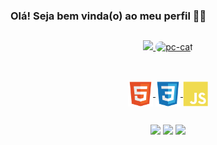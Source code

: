 ### Olá! Seja bem vinda(o) ao meu perfil 🌈✨

##

<div align="center">  
  <a href="https://github.com/yarapontes">
  <img height="220em" src="https://github-readme-stats.vercel.app/api?username=yarapontes&show_icons=true&theme=jolly&include_all_commits=true&count_private=false"/>
  <img alt="pc-cat" height="200" style="border-radius:50px;" src="https://user-images.githubusercontent.com/71138909/148093965-2e09fc4c-3caa-49d5-b58d-c302402955cd.png">
</div>

  ##
  
<div style="display: inline_block" align="center"><br>
  <img align="center" alt="Yara-HTML" height="40" width="40" src="https://raw.githubusercontent.com/devicons/devicon/master/icons/html5/html5-original.svg">
  <img align="center" alt="Yara-CSS" height="40" width="40" src="https://raw.githubusercontent.com/devicons/devicon/master/icons/css3/css3-original.svg">
  <img align="center" alt="Yara-Js" height="40" width="40" src="https://raw.githubusercontent.com/devicons/devicon/master/icons/javascript/javascript-plain.svg">
</div>
  
  ##
  
 <div align="center">
   <a href="https://www.linkedin.com/in/yaraponts" target="_blank"><img src="https://img.shields.io/badge/-LinkedIn-%230077B5?style=for-the-badge&logo=linkedin&logoColor=white" target="_blank"></a>
   <a href="mailto:yaraponts@gmail.com"><img src="https://img.shields.io/badge/Gmail-D14836?style=for-the-badge&logo=gmail&logoColor=white" target="_blank"></a>
   <a href="https://instagram.com/yaraponts" target="_blank"><img src="https://img.shields.io/badge/-Instagram-%23E4405F?style=for-the-badge&logo=instagram&logoColor=white" target="_blank"></a>
  
 </div>
